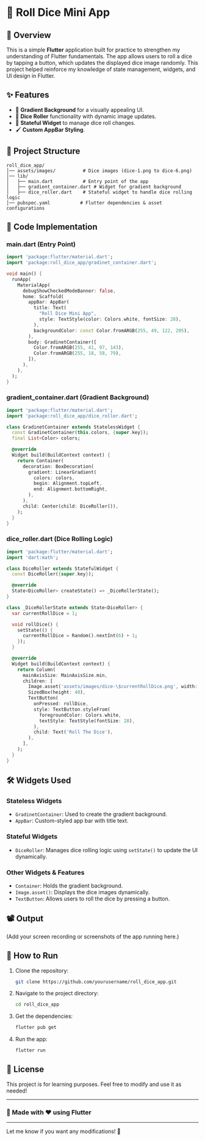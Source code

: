# 🎲 Roll Dice Mini App

## 📌 Overview
This is a simple **Flutter** application built for practice to strengthen my understanding of Flutter fundamentals. The app allows users to roll a dice by tapping a button, which updates the displayed dice image randomly. This project helped reinforce my knowledge of state management, widgets, and UI design in Flutter.

## ✨ Features
- 🎨 **Gradient Background** for a visually appealing UI.
- 🎲 **Dice Roller** functionality with dynamic image updates.
- 🔄 **Stateful Widget** to manage dice roll changes.
- 🖌️ **Custom AppBar Styling**.

## 📂 Project Structure
```
roll_dice_app/
│── assets/images/          # Dice images (dice-1.png to dice-6.png)
│── lib/
│   ├── main.dart           # Entry point of the app
│   ├── gradient_container.dart # Widget for gradient background
│   ├── dice_roller.dart    # Stateful widget to handle dice rolling logic
│── pubspec.yaml           # Flutter dependencies & asset configurations
```

## 📜 Code Implementation

### **main.dart** (Entry Point)
```dart
import 'package:flutter/material.dart';
import 'package:roll_dice_app/gradinet_container.dart';

void main() {
  runApp(
    MaterialApp(
      debugShowCheckedModeBanner: false,
      home: Scaffold(
        appBar: AppBar(
          title: Text(
            "Roll Dice Mini App",
            style: TextStyle(color: Colors.white, fontSize: 28),
          ),
          backgroundColor: const Color.fromARGB(255, 49, 122, 205),
        ),
        body: GradinetContainer([
          Color.fromARGB(255, 41, 97, 143),
          Color.fromARGB(255, 18, 58, 79),
        ]),
      ),
    ),
  );
}
```

### **gradient_container.dart** (Gradient Background)
```dart
import 'package:flutter/material.dart';
import 'package:roll_dice_app/dice_roller.dart';

class GradinetContainer extends StatelessWidget {
  const GradinetContainer(this.colors, {super.key});
  final List<Color> colors;

  @override
  Widget build(BuildContext context) {
    return Container(
      decoration: BoxDecoration(
        gradient: LinearGradient(
          colors: colors,
          begin: Alignment.topLeft,
          end: Alignment.bottomRight,
        ),
      ),
      child: Center(child: DiceRoller()),
    );
  }
}
```

### **dice_roller.dart** (Dice Rolling Logic)
```dart
import 'package:flutter/material.dart';
import 'dart:math';

class DiceRoller extends StatefulWidget {
  const DiceRoller({super.key});

  @override
  State<DiceRoller> createState() => _DiceRollerState();
}

class _DiceRollerState extends State<DiceRoller> {
  var currentRollDice = 1;

  void rollDice() {
    setState(() {
      currentRollDice = Random().nextInt(6) + 1;
    });
  }

  @override
  Widget build(BuildContext context) {
    return Column(
      mainAxisSize: MainAxisSize.min,
      children: [
        Image.asset('assets/images/dice-\$currentRollDice.png', width: 200),
        SizedBox(height: 40),
        TextButton(
          onPressed: rollDice,
          style: TextButton.styleFrom(
            foregroundColor: Colors.white,
            textStyle: TextStyle(fontSize: 28),
          ),
          child: Text('Roll The Dice'),
        ),
      ],
    );
  }
}
```

## 🛠️ Widgets Used
### **Stateless Widgets**
- `GradinetContainer`: Used to create the gradient background.
- `AppBar`: Custom-styled app bar with title text.

### **Stateful Widgets**
- `DiceRoller`: Manages dice rolling logic using `setState()` to update the UI dynamically.

### **Other Widgets & Features**
- `Container`: Holds the gradient background.
- `Image.asset()`: Displays the dice images dynamically.
- `TextButton`: Allows users to roll the dice by pressing a button.

## 📽️ Output
(Add your screen recording or screenshots of the app running here.)

## 📌 How to Run
1. Clone the repository:
   ```sh
   git clone https://github.com/yourusername/roll_dice_app.git
   ```
2. Navigate to the project directory:
   ```sh
   cd roll_dice_app
   ```
3. Get the dependencies:
   ```sh
   flutter pub get
   ```
4. Run the app:
   ```sh
   flutter run
   ```

## 📄 License
This project is for learning purposes. Feel free to modify and use it as needed!

---
### 🚀 Made with ❤️ using Flutter
---

Let me know if you want any modifications! 🎯


